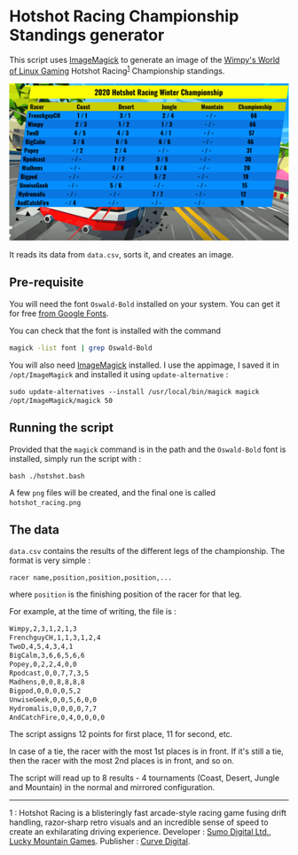 Hotshot Racing Championship Standings generator
===============================================

This script uses [ImageMagick](https://imagemagick.org) to generate an image of the [Wimpy's World of Linux Gaming](https://www.youtube.com/channel/UC6D0aBP5pnWTGhQAvEmhUNw) Hotshot Racing<sup>[1](#1)</sup> Championship standings.

![](hotshot_racing.png)

It reads its data from `data.csv`, sorts it, and creates an image.

Pre-requisite
-------------
You will need the font `Oswald-Bold` installed on your system. You can get it for free [from Google Fonts](https://fonts.google.com/specimen/Oswald).

You can check that the font is installed with the command 
```bash
magick -list font | grep Oswald-Bold
```

You will also need [ImageMagick](https://imagemagick.org/script/download.php#unix) installed. I use the appimage, I saved it in `/opt/ImageMagick` and installed it using `update-alternative` : 
```
sudo update-alternatives --install /usr/local/bin/magick magick /opt/ImageMagick/magick 50
```

Running the script
------------------

Provided that the `magick` command is in the path and the `Oswald-Bold` font is installed, simply run the script with :
```
bash ./hotshot.bash
```
A few `png` files will be created, and the final one is called `hotshot_racing.png`

The data
--------
`data.csv` contains the results of the different legs of the championship. The format is very simple :

```csv
racer name,position,position,position,...
```

where `position` is the finishing position of the racer for that leg.

For example, at the time of writing, the file is :

```csv
Wimpy,2,3,1,2,1,3
FrenchguyCH,1,1,3,1,2,4
TwoD,4,5,4,3,4,1
BigCalm,3,6,6,5,6,6
Popey,0,2,2,4,0,0
Rpodcast,0,0,7,7,3,5
Madhens,0,0,8,8,8,8
Bigpod,0,0,0,0,5,2
UnwiseGeek,0,0,5,6,0,0
Hydromalis,0,0,0,0,7,7
AndCatchFire,0,4,0,0,0,0
```

The script assigns 12 points for first place, 11 for second, etc.

In case of a tie, the racer with the most 1st places is in front. If it's still a tie, then the racer with the most 2nd places is in front, and so on.

The script will read up to 8 results - 4 tournaments (Coast, Desert, Jungle and Mountain) in the normal and mirrored configuration.

----

<a name="1">1</a> : Hotshot Racing is a blisteringly fast arcade-style racing game fusing drift handling, razor-sharp retro visuals and an incredible sense of speed to create an exhilarating driving experience. Developer : [Sumo Digital Ltd.](https://www.sumo-digital.com/), [Lucky Mountain Games](http://luckymountaingames.co.uk/). Publisher : [Curve Digital](https://www.curve-digital.com/).
